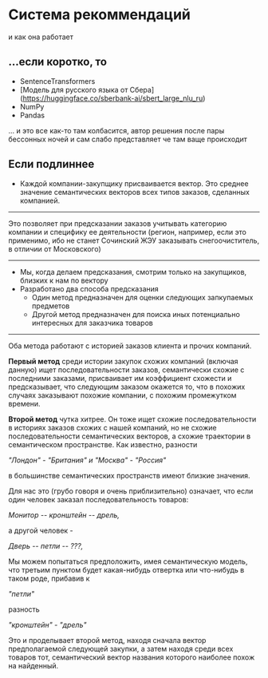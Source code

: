 
# Система рекоммендаций 
и как она работает

## ...если коротко, то

* SentenceTransformers
* [Модель для русского языка от Сбера] (https://huggingface.co/sberbank-ai/sbert_large_nlu_ru)
* NumPy
* Pandas

... и это все как-то там колбасится, автор решения после пары бессонных ночей
 и сам слабо представляет че там ваще происходит

## Если подлиннее
* Каждой компании-закупщику присваивается вектор.
Это среднее значение семантических векторов всех типов заказов, сделанных
компанией.

---

Это позволяет при предсказании заказов учитывать категорию компании и специфику ее деятельности (регион, например, если это применимо, ибо не станет Сочинский 
ЖЭУ заказывать снегоочиститель, в отличии от Московского)

---

*  Мы, когда делаем предсказания, смотрим только на закупщиков, близких к нам по вектору
* Разработано два способа предсказания 
  * Один метод предназначен для оценки следующих запкупаемых предметов
  * Другой метод предназначен для поиска иных потенциально интересных для заказчика товаров

---

Оба метода работают с историей заказов клиента и прочих компаний.

**Первый метод** среди истории закупок схожих компаний (включая данную) ищет последовательности заказов, семантически схожие с
последними заказами, присваивает им коэффициент схожести и предсказывает, что следующим заказом окажется то,
 что в похожих случаях заказывают похожие компании, с похожим промежутком времени.

**Второй метод** чутка хитрее. Он тоже ищет схожие последовательности в историях заказов схожих с нашей компаний, но не
схожие последовательности семантических векторов, а схожие траектории в семантическом пространстве. 
Как известно, разности 

*"Лондон" - "Британия" и "Москва" - "Россия"*

в большинстве семантических пространств имеют близкие значения.

Для нас это (грубо говоря и очень приблизительно) означает, что если один человек заказал последовательность товаров:

*Монитор -- кронштейн -- дрель,*

а другой человек - 

*Дверь -- петли -- ???,*

Мы можем попытаться предположить, имея семантическую модель, что третьим пунктом будет какая-нибудь отвертка
или что-нибудь в таком роде, прибавив к 


*"петли"* 

разность 

*"кронштейн" - "дрель"*

Это и проделывает второй метод, находя сначала вектор предполагаемой следующей закупки, а затем находя среди всех товаров тот, семантический вектор названия которого наиболее похож на найденный.
